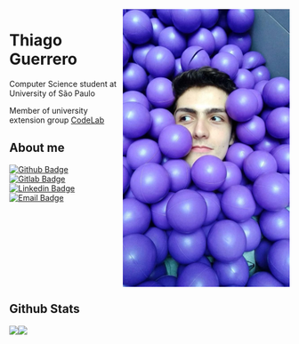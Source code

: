 
<!--
**T-Guerrero/T-Guerrero** is a ✨ _special_ ✨ repository because its `README.md` (this file) appears on your GitHub profile.

Here are some ideas to get you started:

- 🔭 I’m currently working on ...
- 🌱 I’m currently learning ...
- 👯 I’m looking to collaborate on ...
- 🤔 I’m looking for help with ...
- 💬 Ask me about ...
- 📫 How to reach me: ...
- 😄 Pronouns: ...
- ⚡ Fun fact: ...
-->

<img align="right" width="300" height="500" src="https://github.com/T-Guerrero/T-Guerrero/blob/master/photo.jpeg">
 
# Thiago Guerrero
 
Computer Science student at University of São Paulo
 
 Member of university extension group [CodeLab](http://codelab.ime.usp.br/)
 
## About me 
<!-- https://shields.io/ -->
[![Github Badge](https://img.shields.io/badge/-Github-000?style=flat-square&logo=Github&logoColor=white&link=link_do_seu_perfil_no_github)](https://github.com/T-Guerrero)
[![Gitlab Badge](https://img.shields.io/badge/-Gitlab-blue?style=flat-square&logo=Gitlab&logoColor=white&link=link_do_seu_perfil_no_gitlab)](https://gitlab.com/TGuerrero_)
[![Linkedin Badge](https://img.shields.io/badge/-LinkedIn-blue?style=flat-square&logo=Linkedin&logoColor=white&link=link_do_seu_perfil_no_linkedin)](https://www.linkedin.com/in/thiago-guerrero/)
[![Email Badge](https://img.shields.io/badge/-Email-c14438?style=flat-square&logo=Gmail&logoColor=white&link=mailto:seu_email)](mailto:tgbalera@hotmail.com)

<br/>
<br/>
<br/>
<br/>
<br/>
<br/>
<br/>
<br/>

## Github Stats

<a href="https://github-readme-stats.vercel.app/api?username=T-Guerrero&show_icons=true&hide_border=true">
  <img align="left" src="https://github-readme-stats.vercel.app/api?username=T-Guerrero&show_icons=true&hide_border=true" />
</a>
<a href="https://github-readme-stats.vercel.app/api/top-langs/?username=T-GUerrero&show_icons=true&hide_border=true">
  <img align="left" src="https://github-readme-stats.vercel.app/api/top-langs/?username=T-GUerrero&show_icons=true&hide_border=true" />
</a>
